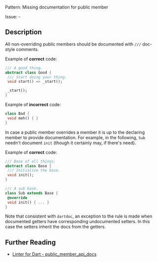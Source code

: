 Pattern: Missing documentation for public member

Issue: -

## Description

All non-overriding public members should be documented with `///` doc-style comments.

Example of **correct** code:
```dart
/// A good thing.
abstract class Good {
 /// Start doing your thing.
 void start() => _start();

 _start();
}
```

Example of **incorrect** code:
```dart
class Bad {
 void meh() { }
}
```

In case a public member overrides a member it is up to the declaring member
to provide documentation. For example, in the following, `Sub` needn't
document `init` (though it certainly may, if there's need).

Example of **correct** code:
```dart
/// Base of all things.
abstract class Base {
 /// Initialize the base.
 void init();
}

/// A sub base.
class Sub extends Base {
 @override
 void init() { ... }
}
```

Note that consistent with `dartdoc`, an exception to the rule is made when
documented getters have corresponding undocumented setters. In this case the
setters inherit the docs from the getters.

## Further Reading

* [Linter for Dart - public_member_api_docs](https://dart-lang.github.io/linter/lints/public_member_api_docs.html)